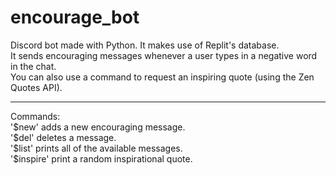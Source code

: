 # encourage_bot
Discord bot made with Python. It makes use of Replit's database.<br />
It sends encouraging messages whenever a user types in a negative word in the chat. <br />
You can also use a command to request an inspiring quote (using the Zen Quotes API). <br />
<hr>
Commands: <br />
'$new' adds a new encouraging message. <br />
'$del' deletes a message. <br />
'$list' prints all of the available messages. <br /> 
'$inspire' print a random inspirational quote. <br />
